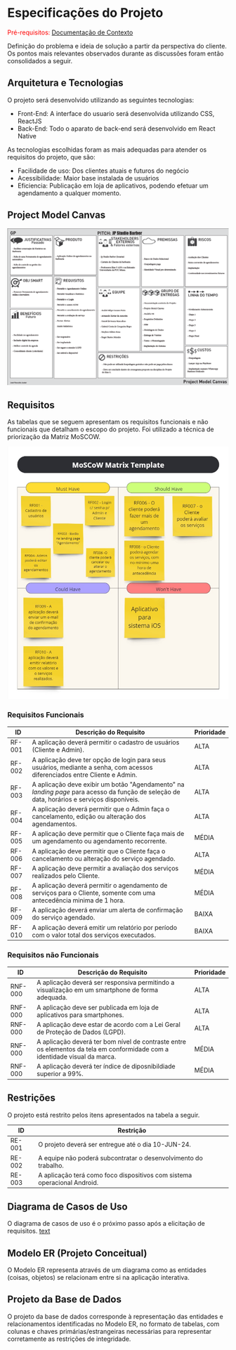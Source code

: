 # Especificações do Projeto

<span style="color:red">Pré-requisitos: <a href="1-Documentação de Contexto.md"> Documentação de Contexto</a></span>

Definição do problema e ideia de solução a partir da perspectiva do cliente. Os pontos mais relevantes observados durante as discussões foram então consolidados a seguir.

## Arquitetura e Tecnologias

O projeto será desenvolvido utilizando as seguintes tecnologias:

- Front-End: A interface do usuario será desenvolvida utilizando CSS, ReactJS
- Back-End: Todo o aparato de back-end será desenvolvido em React Native

As tecnologias escolhidas foram as mais adequadas para atender os requisitos do projeto, que são:

- Facilidade de uso: Dos clientes atuais e futuros do negócio
- Acessibilidade: Maior base instalada de usuários
- Eficiencia: Publicação em loja de aplicativos, podendo efetuar um agendamento a qualquer momento.

## Project Model Canvas



<img width="1102" alt="image" src="./img/project model canvas.png">


## Requisitos

As tabelas que se seguem apresentam os requisitos funcionais e não funcionais que detalham o escopo do projeto.
Foi utilizado a técnica de priorização da Matriz MoSCOW.

<img src="./img/MoSCoW Method.jpg">

### Requisitos Funcionais

|ID    | Descrição do Requisito  | Prioridade |
|------|-----------------------------------------|----|
|RF-001| A aplicação deverá permitir o cadastro de usuários (Cliente e Admin).| ALTA | 
|RF-002| A aplicação deve ter opção de login para seus usuários, mediante a senha, com acessos diferenciados entre Cliente e Admin. | ALTA |
|RF-003| A aplicação deve exibir um botão "Agendamento" na <i>landing page</i> para acesso da função de seleção de data, horários e serviços disponíveis. | ALTA |
|RF-004| A aplicação deverá permitir que o Admin faça o cancelamento, edição ou alteração dos agendamentos. | ALTA |
|RF-005| A aplicação deve permitir que o Cliente faça mais de um agendamento ou agendamento recorrente. | MÉDIA |
|RF-006| A aplicação deve permitir que o Cliente faça o cancelamento ou alteração do serviço agendado. | ALTA |
|RF-007| A aplicação deve permitir a avaliação dos serviços realizados pelo Cliente. | MÉDIA |
|RF-008| A aplicação deverá permitir o agendamento de serviços para o Cliente, somente com uma antecedência minima de 1 hora. | MÉDIA |
|RF-009| A aplicação deverá enviar um alerta de confirmação do serviço agendado. | BAIXA |
|RF-010| A aplicação deverá emitir um relatório por período com o valor total dos serviços executados. | BAIXA |


### Requisitos não Funcionais

|ID     | Descrição do Requisito  |Prioridade |
|-------|-------------------------|----|
|RNF-000| A aplicação deverá ser responsiva permitindo a visualização em um smartphone de forma adequada. |  ALTA | 
|RNF-000| A aplicação deve ser publicada em loja de aplicativos para smartphones.|  ALTA |
|RNF-000| A aplicação deve estar de acordo com a Lei Geral de Proteção de Dados (LGPD).|  ALTA |
|RNF-000| A aplicação deverá ter bom nível de contraste entre os elementos da tela em conformidade com a identidade visual da marca.|  MÉDIA |
|RNF-000| A aplicação deverá ter índice de diposnibildiade superior a 99%.|  MÉDIA |


## Restrições

O projeto está restrito pelos itens apresentados na tabela a seguir.

|ID| Restrição                                             |
|--|-------------------------------------------------------|
|RE-001| O projeto deverá ser entregue até o dia 10-JUN-24. |
|RE-002| A equipe não poderá subcontratar o desenvolvimento do trabalho.       |
|RE-003| A aplicação terá como foco dispositivos com sistema operacional Android.|



## Diagrama de Casos de Uso

O diagrama de casos de uso é o próximo passo após a elicitação de requisitos.
[text](<img/JP Studio diagrama caso de uso.pdf>)

## Modelo ER (Projeto Conceitual)

O Modelo ER representa através de um diagrama como as entidades (coisas, objetos) se relacionam entre si na aplicação interativa.

## Projeto da Base de Dados

O projeto da base de dados corresponde à representação das entidades e relacionamentos identificadas no Modelo ER, no formato de tabelas, com colunas e chaves primárias/estrangeiras necessárias para representar corretamente as restrições de integridade.

